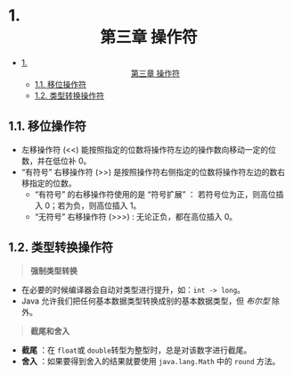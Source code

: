 # 1. <center> 第三章 操作符 </center>

<!-- TOC -->

- [1. <center> 第三章 操作符 </center>](#1-center-第三章-操作符-center)
  - [1.1. 移位操作符](#11-移位操作符)
  - [1.2. 类型转换操作符](#12-类型转换操作符)

<!-- /TOC -->

## 1.1. 移位操作符

- 左移操作符 (<<) 能按照指定的位数将操作符左边的操作数向移动一定的位数，并在低位补 0。
- “有符号” 右移操作符 (>>) 是按照操作符右侧指定的位数将操作符左边的数右移指定的位数。
  - “有符号” 的右移操作符使用的是 “符号扩展” ： 若符号位为正，则高位插入 0；若为负，则高位插入 1。
  - “无符号” 右移操作符 (>>>) : 无论正负，都在高位插入 0。

## 1.2. 类型转换操作符

> **强制类型转换**

- 在必要的时候编译器会自动对类型进行提升，如：`int -> long`。
- Java 允许我们把任何基本数据类型转换成别的基本数据类型，但 _布尔型_ 除外。

> **截尾和舍入**

- **截尾** ：在 `float`或 `double`转型为整型时，总是对该数字进行截尾。
- **舍入** ：如果要得到舍入的结果就要使用 `java.lang.Math` 中的 `round` 方法。
